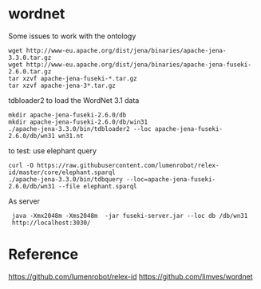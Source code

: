 # wordnet
Some issues to work with the ontology


    wget http://www-eu.apache.org/dist/jena/binaries/apache-jena-3.3.0.tar.gz
    wget http://www-eu.apache.org/dist/jena/binaries/apache-jena-fuseki-2.6.0.tar.gz
    tar xzvf apache-jena-fuseki-*.tar.gz
    tar xzvf apache-jena-3*.tar.gz

tdbloader2 to load the WordNet 3.1 data

    mkdir apache-jena-fuseki-2.6.0/db
    mkdir apache-jena-fuseki-2.6.0/db/win31
    ./apache-jena-3.3.0/bin/tdbloader2 --loc apache-jena-fuseki-2.6.0/db/wn31 wn31.nt

to test: use elephant query

    curl -O https://raw.githubusercontent.com/lumenrobot/relex-id/master/core/elephant.sparql
    ./apache-jena-3.3.0/bin/tdbquery --loc=apache-jena-fuseki-2.6.0/db/wn31 --file elephant.sparql 
    
As server

     java -Xmx2048m -Xms2048m  -jar fuseki-server.jar --loc db /db/wn31
     http://localhost:3030/

# Reference
https://github.com/lumenrobot/relex-id
https://github.com/limves/wordnet
